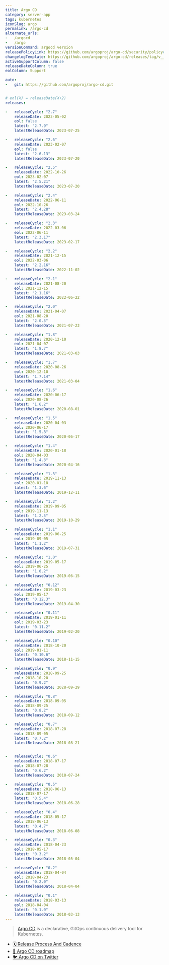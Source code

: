 ```yaml
---
title: Argo CD
category: server-app
tags: kubernetes
iconSlug: argo
permalink: /argo-cd
alternate_urls:
-   /argocd
-   /argo
versionCommand: argocd version
releasePolicyLink: https://github.com/argoproj/argo-cd/security/policy#supported-versions
changelogTemplate: https://github.com/argoproj/argo-cd/releases/tag/v__LATEST__
activeSupportColumn: false
releaseDateColumn: true
eolColumn: Support

auto:
-   git: https://github.com/argoproj/argo-cd.git


# eol(X) = releaseDate(X+2)
releases:

-   releaseCycle: "2.7"
    releaseDate: 2023-05-02
    eol: false
    latest: "2.7.9"
    latestReleaseDate: 2023-07-25

-   releaseCycle: "2.6"
    releaseDate: 2023-02-07
    eol: false
    latest: "2.6.13"
    latestReleaseDate: 2023-07-20

-   releaseCycle: "2.5"
    releaseDate: 2022-10-26
    eol: 2023-02-07
    latest: "2.5.21"
    latestReleaseDate: 2023-07-20

-   releaseCycle: "2.4"
    releaseDate: 2022-06-11
    eol: 2022-10-26
    latest: "2.4.28"
    latestReleaseDate: 2023-03-24

-   releaseCycle: "2.3"
    releaseDate: 2022-03-06
    eol: 2022-06-11
    latest: "2.3.17"
    latestReleaseDate: 2023-02-17

-   releaseCycle: "2.2"
    releaseDate: 2021-12-15
    eol: 2022-03-06
    latest: "2.2.16"
    latestReleaseDate: 2022-11-02

-   releaseCycle: "2.1"
    releaseDate: 2021-08-20
    eol: 2021-12-15
    latest: "2.1.16"
    latestReleaseDate: 2022-06-22

-   releaseCycle: "2.0"
    releaseDate: 2021-04-07
    eol: 2021-08-20
    latest: "2.0.5"
    latestReleaseDate: 2021-07-23

-   releaseCycle: "1.8"
    releaseDate: 2020-12-10
    eol: 2021-04-07
    latest: "1.8.7"
    latestReleaseDate: 2021-03-03 

-   releaseCycle: "1.7"
    releaseDate: 2020-08-26
    eol: 2020-12-10
    latest: "1.7.14"
    latestReleaseDate: 2021-03-04 

-   releaseCycle: "1.6"
    releaseDate: 2020-06-17
    eol: 2020-08-26
    latest: "1.6.2"
    latestReleaseDate: 2020-08-01

-   releaseCycle: "1.5"
    releaseDate: 2020-04-03
    eol: 2020-06-17
    latest: "1.5.8"
    latestReleaseDate: 2020-06-17

-   releaseCycle: "1.4"
    releaseDate: 2020-01-18
    eol: 2020-04-03
    latest: "1.4.3"
    latestReleaseDate: 2020-04-16

-   releaseCycle: "1.3"
    releaseDate: 2019-11-13
    eol: 2020-01-18
    latest: "1.3.6"
    latestReleaseDate: 2019-12-11

-   releaseCycle: "1.2"
    releaseDate: 2019-09-05
    eol: 2019-11-13
    latest: "1.2.5"
    latestReleaseDate: 2019-10-29

-   releaseCycle: "1.1"
    releaseDate: 2019-06-25
    eol: 2019-09-05
    latest: "1.1.2"
    latestReleaseDate: 2019-07-31

-   releaseCycle: "1.0"
    releaseDate: 2019-05-17
    eol: 2019-06-25
    latest: "1.0.2"
    latestReleaseDate: 2019-06-15

-   releaseCycle: "0.12"
    releaseDate: 2019-03-23
    eol: 2019-05-17
    latest: "0.12.3"
    latestReleaseDate: 2019-04-30 

-   releaseCycle: "0.11"
    releaseDate: 2019-01-11
    eol: 2019-03-23
    latest: "0.11.2"
    latestReleaseDate: 2019-02-20  

-   releaseCycle: "0.10"
    releaseDate: 2018-10-20
    eol: 2019-01-11
    latest: "0.10.6"
    latestReleaseDate: 2018-11-15 

-   releaseCycle: "0.9"
    releaseDate: 2018-09-25
    eol: 2018-10-20
    latest: "0.9.2"
    latestReleaseDate: 2028-09-29

-   releaseCycle: "0.8"
    releaseDate: 2018-09-05
    eol: 2018-09-25
    latest: "0.8.2"
    latestReleaseDate: 2018-09-12 

-   releaseCycle: "0.7"
    releaseDate: 2018-07-28
    eol: 2018-09-05
    latest: "0.7.2"
    latestReleaseDate: 2018-08-21


-   releaseCycle: "0.6"
    releaseDate: 2018-07-17
    eol: 2018-07-28
    latest: "0.6.2"
    latestReleaseDate: 2018-07-24

-   releaseCycle: "0.5"
    releaseDate: 2018-06-13
    eol: 2018-07-17
    latest: "0.5.4"
    latestReleaseDate: 2018-06-28

-   releaseCycle: "0.4"
    releaseDate: 2018-05-17
    eol: 2018-06-13
    latest: "0.4.7"
    latestReleaseDate: 2018-06-08

-   releaseCycle: "0.3"
    releaseDate: 2018-04-23
    eol: 2018-05-17
    latest: "0.3.2"
    latestReleaseDate: 2018-05-04

-   releaseCycle: "0.2"
    releaseDate: 2018-04-04
    eol: 2018-04-23
    latest: "0.2.0"
    latestReleaseDate: 2018-04-04

-   releaseCycle: "0.1"
    releaseDate: 2018-03-13
    eol: 2018-04-04
    latest: "0.1.0"
    latestReleaseDate: 2018-03-13
---
```


> [Argo CD](https://argo-cd.readthedocs.io) is a declarative, GitOps continuous delivery tool for Kubernetes.


- [🗓️ Release Process And Cadence](https://argo-cd.readthedocs.io/en/stable/developer-guide/release-process-and-cadence/)
- [🎫 Argo CD roadmap](https://github.com/orgs/argoproj/projects/25/views/14)
- [🐦 Argo CD on Twitter](https://twitter.com/argoproj)
